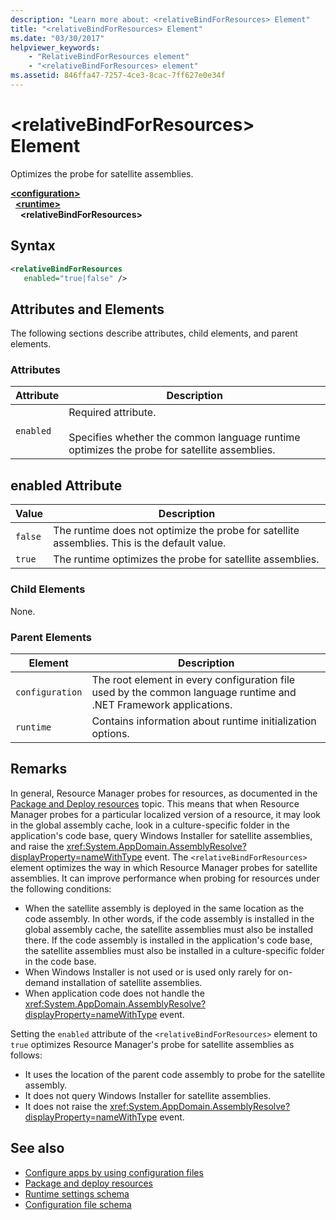 ```yaml
---
description: "Learn more about: <relativeBindForResources> Element"
title: "<relativeBindForResources> Element"
ms.date: "03/30/2017"
helpviewer_keywords:
    - "RelativeBindForResources element"
    - "<relativeBindForResources> element"
ms.assetid: 846ffa47-7257-4ce3-8cac-7ff627e0e34f
---
```


# \<relativeBindForResources> Element

Optimizes the probe for satellite assemblies.

[**\<configuration>**](../configuration-element.md)\
&nbsp;&nbsp;[**\<runtime>**](runtime-element.md)\
&nbsp;&nbsp;&nbsp;&nbsp;**\<relativeBindForResources>**

## Syntax

```xml
<relativeBindForResources
   enabled="true|false" />
```

## Attributes and Elements

The following sections describe attributes, child elements, and parent elements.

### Attributes

| Attribute | Description |
|--|--|
| `enabled` | Required attribute.<br /><br /> Specifies whether the common language runtime optimizes the probe for satellite assemblies. |

## enabled Attribute

| Value   | Description                                                                                  |
|---------|----------------------------------------------------------------------------------------------|
| `false` | The runtime does not optimize the probe for satellite assemblies. This is the default value. |
| `true`  | The runtime optimizes the probe for satellite assemblies.                                    |

### Child Elements

None.

### Parent Elements

| Element | Description |
|--|--|
| `configuration` | The root element in every configuration file used by the common language runtime and .NET Framework applications. |
| `runtime` | Contains information about runtime initialization options. |

## Remarks

In general, Resource Manager probes for resources, as documented in the [Package and Deploy resources](../../../../core/extensions/package-and-deploy-resources.md) topic. This means that when Resource Manager probes for a particular localized version of a resource, it may look in the global assembly cache, look in a culture-specific folder in the application's code base, query Windows Installer for satellite assemblies, and raise the <xref:System.AppDomain.AssemblyResolve?displayProperty=nameWithType> event. The `<relativeBindForResources>` element optimizes the way in which Resource Manager probes for satellite assemblies. It can improve performance when probing for resources under the following conditions:

- When the satellite assembly is deployed in the same location as the code assembly. In other words, if the code assembly is installed in the global assembly cache, the satellite assemblies must also be installed there. If the code assembly is installed in the application's code base, the satellite assemblies must also be installed in a culture-specific folder in the code base.
- When Windows Installer is not used or is used only rarely for on-demand installation of satellite assemblies.
- When application code does not handle the <xref:System.AppDomain.AssemblyResolve?displayProperty=nameWithType> event.

Setting the `enabled` attribute of the `<relativeBindForResources>` element to `true` optimizes Resource Manager's probe for satellite assemblies as follows:

- It uses the location of the parent code assembly to probe for the satellite assembly.
- It does not query Windows Installer for satellite assemblies.
- It does not raise the <xref:System.AppDomain.AssemblyResolve?displayProperty=nameWithType> event.

## See also

- [Configure apps by using configuration files](../../index.md)
- [Package and deploy resources](../../../../core/extensions/package-and-deploy-resources.md)
- [Runtime settings schema](index.md)
- [Configuration file schema](../index.md)
